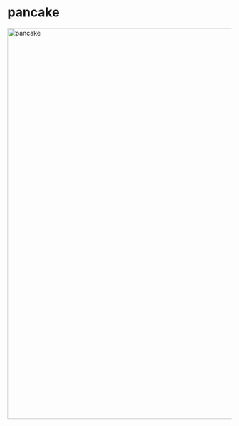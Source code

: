 # pancake
<img width="879" alt="pancake" src="https://user-images.githubusercontent.com/77541683/213883225-63318cb6-78fb-45bb-9f87-afe8cb1f5929.png">
